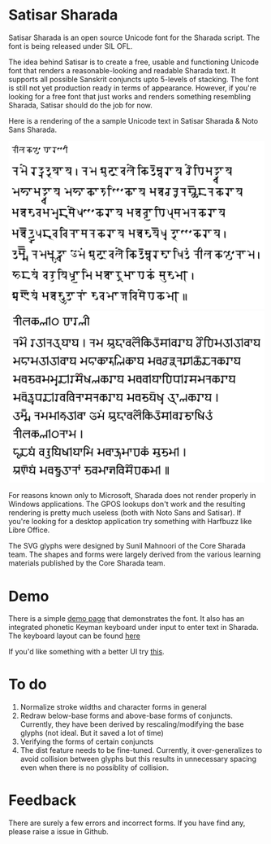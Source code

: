 # Satisar Sharada

Satisar Sharada is an open source Unicode font for the Sharada script. The font is being released under SIL OFL.

The idea behind Satisar is to create a free, usable and functioning Unicode font that renders a reasonable-looking and readable Sharada text. It supports all possible Sanskrit conjuncts upto 5-levels of stacking. The font is still not yet production ready in terms of appearance. However, if you're looking for a free font that just works and renders something resembling Sharada, Satisar should do the job for now.

Here is a rendering of the a sample Unicode text in Satisar Sharada & Noto Sans Sharada.

![Satisar Sample](/satisar-sample.png)
![Noto Sample](/noto-sample.png)

For reasons known only to Microsoft, Sharada does not render properly in Windows applications. The GPOS lookups don't work and the resulting rendering is pretty much useless (both with Noto Sans and Satisar). If you're looking for a desktop application try something with Harfbuzz like Libre Office.

The SVG glyphs were designed by Sunil Mahnoori of the Core Sharada team. The shapes and forms were largely derived from the various learning materials published by the Core Sharada team.

# Demo

There is a simple [demo page](https://virtualvinodh.github.io/satisarsharada/testing.html) that demonstrates the font. It also has an integrated phonetic Keyman keyboard under input to enter text in Sharada. The keyboard layout can be found [here](https://virtualvinodh.github.io/satisarsharada/keyboard.html)

If you'd like something with a better UI try [this](https://satisarsharada.appspot.com).

# To do
1. Normalize stroke widths and character forms in general
2. Redraw below-base forms and above-base forms of conjuncts. Currently, they have been derived by rescaling/modifying the base glyphs (not ideal. But it saved a lot of time)
3. Verifying the forms of certain conjuncts
4. The dist feature needs to be fine-tuned. Currently, it over-generalizes to avoid collision between glyphs but this results in unnecessary spacing even when there is no possiblity of collision.

# Feedback

There are surely a few errors and incorrect forms. If you have find any, please raise a issue in Github.


